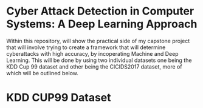 # Cyber Attack Detection in Computer Systems: A Deep Learning Approach 

Within this repository, will show the practical side of my capstone project that will involve trying to create a framework that will determine cyberattacks with high accuracy, by incoperating Machine and Deep Learning.  This will be done by using two individual datasets one being the KDD Cup 99 dataset and other being the CICIDS2017 dataset, more of which will be outlined below. 

# KDD CUP99 Dataset

